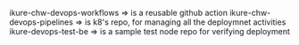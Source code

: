 ikure-chw-devops-workflows => is a reusable github action
ikure-chw-devops-pipelines => is k8's repo, for managing all the deploymnet activities
ikure-devops-test-be => is a sample test node repo for verifying deployment
